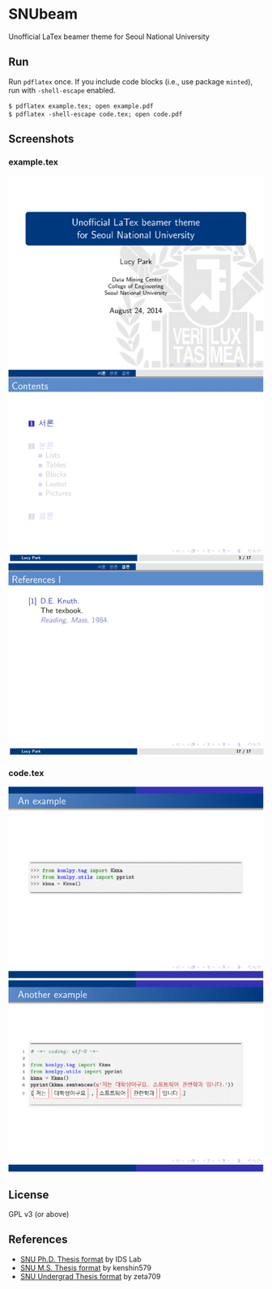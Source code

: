 # SNUbeam

Unofficial LaTex beamer theme for Seoul National University

## Run

Run ``pdflatex`` once. If you include code blocks (i.e., use package ``minted``), run with ``-shell-escape`` enabled.

    $ pdflatex example.tex; open example.pdf
    $ pdflatex -shell-escape code.tex; open code.pdf

## Screenshots

### example.tex
![](images/example-01.png)
![](images/example-03.png)
![](images/example-21.png)

### code.tex
![](images/code-1.png)
![](images/code-2.png)

## License

GPL v3 (or above)

## References

- [SNU Ph.D. Thesis format](http://ids.snu.ac.kr/wiki/Writing_a_Thesis_in_SNU_Format_Using_LaTex) by IDS Lab
- [SNU M.S. Thesis format](http://kenshin579.tistory.com/tag/SNU%20thesis%20latex%20template) by kenshin579
- [SNU Undergrad Thesis format](https://github.com/zeta709/snuthesis) by zeta709
